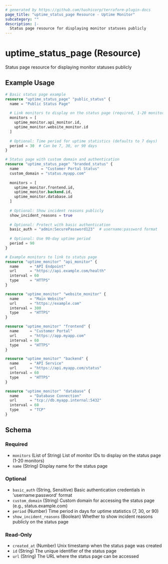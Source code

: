 ```yaml
---
# generated by https://github.com/hashicorp/terraform-plugin-docs
page_title: "uptime_status_page Resource - Uptime Monitor"
subcategory: ""
description: |-
  Status page resource for displaying monitor statuses publicly
---
```


# uptime_status_page (Resource)

Status page resource for displaying monitor statuses publicly

## Example Usage

```terraform
# Basic status page example
resource "uptime_status_page" "public_status" {
  name = "Public Status Page"
  
  # Link monitors to display on the status page (required, 1-20 monitors)
  monitors = [
    uptime_monitor.api_monitor.id,
    uptime_monitor.website_monitor.id
  ]
  
  # Optional: Time period for uptime statistics (defaults to 7 days)
  period = 30  # Can be 7, 30, or 90 days
}

# Status page with custom domain and authentication
resource "uptime_status_page" "branded_status" {
  name          = "Customer Portal Status"
  custom_domain = "status.myapp.com"
  
  monitors = [
    uptime_monitor.frontend.id,
    uptime_monitor.backend.id,
    uptime_monitor.database.id
  ]
  
  # Optional: Show incident reasons publicly
  show_incident_reasons = true
  
  # Optional: Protect with basic authentication
  basic_auth = "admin:SecurePassword123"  # username:password format
  
  # Optional: Use 90-day uptime period
  period = 90
}

# Example monitors to link to status page
resource "uptime_monitor" "api_monitor" {
  name     = "API Endpoint"
  url      = "https://api.example.com/health"
  interval = 60
  type     = "HTTPS"
}

resource "uptime_monitor" "website_monitor" {
  name     = "Main Website"
  url      = "https://example.com"
  interval = 300
  type     = "HTTPS"
}

resource "uptime_monitor" "frontend" {
  name     = "Customer Portal"
  url      = "https://app.myapp.com"
  interval = 60
  type     = "HTTPS"
}

resource "uptime_monitor" "backend" {
  name     = "API Service"
  url      = "https://api.myapp.com/status"
  interval = 60
  type     = "HTTPS"
}

resource "uptime_monitor" "database" {
  name     = "Database Connection"
  url      = "tcp://db.myapp.internal:5432"
  interval = 60
  type     = "TCP"
}
```

<!-- schema generated by tfplugindocs -->
## Schema

### Required

- `monitors` (List of String) List of monitor IDs to display on the status page (1-20 monitors)
- `name` (String) Display name for the status page

### Optional

- `basic_auth` (String, Sensitive) Basic authentication credentials in 'username:password' format
- `custom_domain` (String) Custom domain for accessing the status page (e.g., status.example.com)
- `period` (Number) Time period in days for uptime statistics (7, 30, or 90)
- `show_incident_reasons` (Boolean) Whether to show incident reasons publicly on the status page

### Read-Only

- `created_at` (Number) Unix timestamp when the status page was created
- `id` (String) The unique identifier of the status page
- `url` (String) The URL where the status page can be accessed
